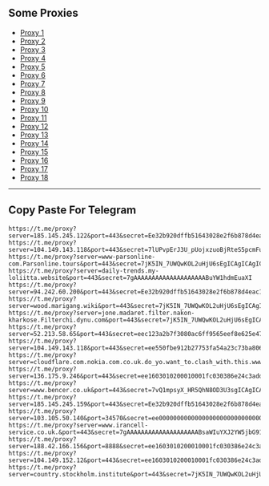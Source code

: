Some Proxies
---
- [Proxy 1](https://t.me/proxy?server=185.145.245.122&port=443&secret=Ee32b920dffb51643028e2f6b878d4eac16d61696c2e676f6f6c652e746f6b686d65)
- [Proxy 2](https://t.me/proxy?server=104.149.143.118&port=443&secret=7lUPvpErJ3U_pUojxzuoBjRteS5pcmFuY2VsbC5pcg==)
- [Proxy 3](https://t.me/proxy?server=www-parsonline-com.Parsonline.tours&port=443&secret=7jK5IN_7UWQwKOL2uHjU6sEgICAgICAgICAgICAgICAg)
- [Proxy 4](https://t.me/proxy?server=daily-trends.my-loliitta.website&port=443&secret=7gAAAAAAAAAAAAAAAAAAAABuYW1hdmEuaXI)
- [Proxy 5](https://t.me/proxy?server=94.242.60.200&port=443&secret=Ee32b920dffb51643028e2f6b878d4eac16d61696c2e676f6f6c652e746f6b686d65)
- [Proxy 6](https://t.me/proxy?server=wood.marigang.wiki&port=443&secret=7jK5IN_7UWQwKOL2uHjU6sEgICAgICAgICAgICAgICA)
- [Proxy 7](https://t.me/proxy?server=jone.madaret.filter.nakon-kharkose.Filterchi.dynu.com&port=443&secret=7jK5IN_7UWQwKOL2uHjU6sEgICAgICAgICAgICAgICA)
- [Proxy 8](https://t.me/proxy?server=52.213.58.65&port=443&secret=eec123a2b7f3080ac6ff9565eef8e625e47777772e6265796f7572776e2e636f2e756b)
- [Proxy 9](https://t.me/proxy?server=104.149.143.118&port=443&secret=ee550fbe912b27753fa54a23c73ba806346d792e6972616e63656c6c2e6972)
- [Proxy 10](https://t.me/proxy?server=cloudflare.com.nokia.com.co.uk.do_yo.want_to.clash_with.this.www.microsoft.com.there_is_no.place_like.localhost.www.bing.com.count_with_me.cyou.com.now_sudo.rm_rf.ddns.net.we_are_here.again_to_fight.everyone.i_am.the_internet.special_wayi.monaserver.cfd.&port=443&secret=7jK5IN_7UWQwKOL2uHjU6sEgICAgICAgICAgICAgICA)
- [Proxy 11](https://t.me/proxy?server=136.175.9.246&port=443&secret=ee1603010200010001fc030386e24c3add206D636920)
- [Proxy 12](https://t.me/proxy?server=www.bencer.co.uk&port=443&secret=7vQ1mpsyX_HR5QhN8OD3U3sgICAgICAgICAgICAgICA)
- [Proxy 13](https://t.me/proxy?server=185.145.245.159&port=443&secret=Ee32b920dffb51643028e2f6b878d4eac16d61696c2e676f6f6c652e746f6b686d65)
- [Proxy 14](https://t.me/proxy?server=103.105.50.140&port=34570&secret=ee000000000000000000000000000000006d79736f6e2e64756f6c696e676f2e636f6d)
- [Proxy 15](https://t.me/proxy?server=www.irancell-service.co.uk.&port=443&secret=7gAAAAAAAAAAAAAAAAAAAABsaWIuYXJ2YW5jbG91ZC5jb20%3D)
- [Proxy 16](https://t.me/proxy?server=188.42.166.156&port=8888&secret=ee1603010200010001fc030386e24c3add206972616e20)
- [Proxy 17](https://t.me/proxy?server=104.149.152.12&port=443&secret=ee1603010200010001fc030386e24c3add2068616a6920)
- [Proxy 18](https://t.me/proxy?server=country.stockholm.institute&port=443&secret=7jK5IN_7UWQwKOL2uHjU6sEgICAgICAgICAgICAgICAg)
---
Copy Paste For Telegram
---
```
https://t.me/proxy?server=185.145.245.122&port=443&secret=Ee32b920dffb51643028e2f6b878d4eac16d61696c2e676f6f6c652e746f6b686d65
https://t.me/proxy?server=104.149.143.118&port=443&secret=7lUPvpErJ3U_pUojxzuoBjRteS5pcmFuY2VsbC5pcg==
https://t.me/proxy?server=www-parsonline-com.Parsonline.tours&port=443&secret=7jK5IN_7UWQwKOL2uHjU6sEgICAgICAgICAgICAgICAg
https://t.me/proxy?server=daily-trends.my-loliitta.website&port=443&secret=7gAAAAAAAAAAAAAAAAAAAABuYW1hdmEuaXI
https://t.me/proxy?server=94.242.60.200&port=443&secret=Ee32b920dffb51643028e2f6b878d4eac16d61696c2e676f6f6c652e746f6b686d65
https://t.me/proxy?server=wood.marigang.wiki&port=443&secret=7jK5IN_7UWQwKOL2uHjU6sEgICAgICAgICAgICAgICA
https://t.me/proxy?server=jone.madaret.filter.nakon-kharkose.Filterchi.dynu.com&port=443&secret=7jK5IN_7UWQwKOL2uHjU6sEgICAgICAgICAgICAgICA
https://t.me/proxy?server=52.213.58.65&port=443&secret=eec123a2b7f3080ac6ff9565eef8e625e47777772e6265796f7572776e2e636f2e756b
https://t.me/proxy?server=104.149.143.118&port=443&secret=ee550fbe912b27753fa54a23c73ba806346d792e6972616e63656c6c2e6972
https://t.me/proxy?server=cloudflare.com.nokia.com.co.uk.do_yo.want_to.clash_with.this.www.microsoft.com.there_is_no.place_like.localhost.www.bing.com.count_with_me.cyou.com.now_sudo.rm_rf.ddns.net.we_are_here.again_to_fight.everyone.i_am.the_internet.special_wayi.monaserver.cfd.&port=443&secret=7jK5IN_7UWQwKOL2uHjU6sEgICAgICAgICAgICAgICA
https://t.me/proxy?server=136.175.9.246&port=443&secret=ee1603010200010001fc030386e24c3add206D636920
https://t.me/proxy?server=www.bencer.co.uk&port=443&secret=7vQ1mpsyX_HR5QhN8OD3U3sgICAgICAgICAgICAgICA
https://t.me/proxy?server=185.145.245.159&port=443&secret=Ee32b920dffb51643028e2f6b878d4eac16d61696c2e676f6f6c652e746f6b686d65
https://t.me/proxy?server=103.105.50.140&port=34570&secret=ee000000000000000000000000000000006d79736f6e2e64756f6c696e676f2e636f6d
https://t.me/proxy?server=www.irancell-service.co.uk.&port=443&secret=7gAAAAAAAAAAAAAAAAAAAABsaWIuYXJ2YW5jbG91ZC5jb20%3D
https://t.me/proxy?server=188.42.166.156&port=8888&secret=ee1603010200010001fc030386e24c3add206972616e20
https://t.me/proxy?server=104.149.152.12&port=443&secret=ee1603010200010001fc030386e24c3add2068616a6920
https://t.me/proxy?server=country.stockholm.institute&port=443&secret=7jK5IN_7UWQwKOL2uHjU6sEgICAgICAgICAgICAgICAg
```